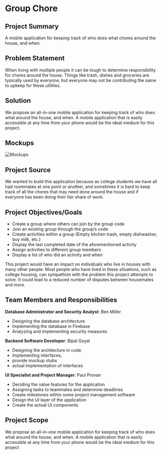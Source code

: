 # Group Chore
 
## Project Summary
A mobile application for keeping track of who does what chores around the house, and when.

## Problem Statement
When living with multiple people it can be tough to determine responsibility for chores around 
the house. Things like trash, dishes and groceries are typically used by everyone, but everyone 
may not be contributing the same to upkeep for these utilities.

## Solution
We propose an all-in-one mobile application for keeping track of who does what around the 
house, and when. A mobile application that is easily accessible at any time from your phone 
would be the ideal medium for this project.

## Mockups
![Mockups](https://user-images.githubusercontent.com/78327506/191593062-a4c0eb0f-86d2-4a7d-9713-6a2ebf4b609c.png)

## Project Source
We wanted to build this application because as college students we have all had roommates at 
one point or another, and sometimes it is hard to keep track of all the chores that may 
need done around the house and if everyone has been doing their fair share of work.

## Project Objectives/Goals
- Create a group where others can join by the group code
- Join an existing group through the group’s code
- Create activities within a group (Empty kitchen trash, empty dishwasher, buy milk, etc.)
- Display the last completed date of the aforementioned activity
- Assign activities to different group members
- Display a list of who did an activity and when

This project would have an impact on individuals who live in houses with many other people. 
Most people who have lived in these situations, such as college housing, can sympathize with 
the problem this project attempts to solve. It could lead to a reduced number of disputes 
between housemates and more.

## Team Members and Responsibilities
**Database Administrator and Security Analyst**: Ben Miller
- Designing the database architecture
- Implementing the database in Firebase
- Analyzing and implementing security measures

**Backend Software Developer**: Bipal Goyal
- Designing the architecture in code
- Implementing interfaces, 
- provide mockup stubs
- actual implementation of interfaces

**UI Specialist and Project Manager**: Paul Provan
- Deciding the value features for the application
- Assigning tasks to teammates and determine deadlines
- Create milestones within some project management software
- Design the UI layer of the application
- Create the actual UI components

## Project Scope
We propose an all-in-one mobile application for keeping track of who does what around the 
house, and when. A mobile application that is easily accessible at any time from your phone 
would be the ideal medium for this project
